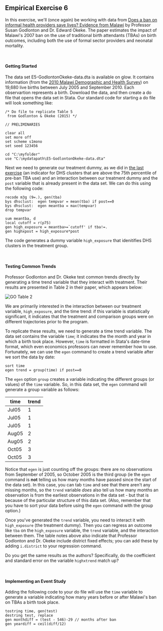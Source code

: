 ## Empirical Exercise 6  

In this exercise, we'll (once again) be working with data from 
[Does a ban on informal health providers save lives? Evidence from Malawi](https://www.ncbi.nlm.nih.gov/pmc/articles/PMC4677333/) 
by Professor Susan Godlonton and Dr. Edward Okeke.  The paper estimates the impact of Malawi's 2007 ban on the use of 
traditional birth attendants (TBAs) on birth outcomes, including both the use of formal sector providers and neonatal mortality.

<br>

#### Getting Started

The data set E5-GodlontonOkeke-data.dta is available on glow.  It contains information (from the 
[2010 Malawi Demographic and Health Survey](https://dhsprogram.com/methodology/survey/survey-display-333.cfm)) 
on 19,680 live births between July 2005 and September 2010.  Each observartion represents a birth.  Download the data, and then create 
a do file that opens the data set in Stata.  Our standard code for starting a do file will look something like:

``` 
/* Do file to replicate Table 5 
 from Godlonton & Okeke (2015) */

// PRELIMINARIES

clear all
set more off
set scheme s1mono
set seed 123456

cd "C:\myfolder"
use "C:\mydatapath\E5-GodlontonOkeke-data.dta"
```

Next we need to generate our treatment dummy, as we did in [the last exercise](https://pjakiela.github.io/ECON379/exercises/E5-DD2) (an 
indicator for DHS clusters that are above the 75th percentile of pre-ban TBA use) and 
an interaction between our treatment dummy and the `post` variable that is already present in 
the data set.  We can do this using the following code:

```
recode m3g (9=.), gen(tba)
bys dhsclust:  egen tempvar = mean(tba) if post==0
bys dhsclust:  egen meantba = max(tempvar)
drop tempvar

sum meantba, d
local cutoff = r(p75)
gen high_exposure = meantba>=`cutoff' if tba!=. 
gen highxpost = high_exposure*post
```

The code generates a dummy variable `high_exposure` that idenitifies DHS clusters in the 
treatment group.

<br>

#### Testing Common Trends  

Professor Godlonton and Dr. Okeke test common trends directly by generating a 
time trend variable that they interact with treatment.  Their results are 
presented in Table 2 in their paper, which appears below:

![GO Table 2](https://pjakiela.github.io/ECON379/exercises/E6-DD3/GO-Tab2.png)

We are primarily interested in the interaction between our treatment variable, 
`high_exposure`, and the time trend:  if this variable is statistically significant, 
it indicates that the treatment and comparison groups were on different trajectories 
prior to the program.  

To replicate these results, we need to generate a time trend variable.  The data set 
contains the variable `time`; it indicates the the month and year in which a birth 
took place. However, `time` is formatted in Stata's date-time format, which even 
economics professors can never remember how to use.  Fortunately, we can use 
the `egen` command to create a trend variable after we sort the data by date:

```
sort time
egen trend = group(time) if post==0
```

The `egen` option `group` creates a variable indicating the different groups (or values) 
of the `time` variable.  So, in this data set, the `egen` command will generate a group variable as 
follows:

time|trend
----|----
Jul05|1
Jul05|1
Jul05|1
Aug05|2
Aug05|2
Oct05|3
Oct05|3

Notice that `egen` is just counting off the groups:  there are no observations 
from September of 2005, so October 2005 is the third group (ie the `egen` command 
is **not** telling us how many months have passed since the start of the data set). In this case, 
you can tab `time` and see that there aren't any missing months, so the `trend` variable 
_does_ also tell us how many months an observation is from the earliest observations in 
the data set - but that is because of the particular structure of this data set.  (Also, 
remember that you have to sort your data before using the `egen` command with the group 
option.)

Once you've generated the `trend` variable, you need to interact it with `high_exposure` 
(the treatment dummy).  Then you can regress an outcome like `tba` on the `high_exposure` 
variable, the `trend` variable, and the interaction between them.  The table notes 
above also indicate that Professor Godlonton and Dr. Okeke include district fixed effects; 
you can add these by adding `i.district` to your regression command.

Do you get the same results as the authors?  Specifically, do the coefficient and 
standard error on the variable `highxtrend` match up?

<br>

#### Implementing an Event Study

Adding the following code 
to your do file will use the `time` variable to generate a variable indicating how 
many years before or after Malawi's ban on TBAs a birth took place.  

```
tostring time, gen(test)
destring test, replace
gen monthdiff = (test - 546)-29 // months after ban
gen yeardiff = ceil(diff/12)
```
